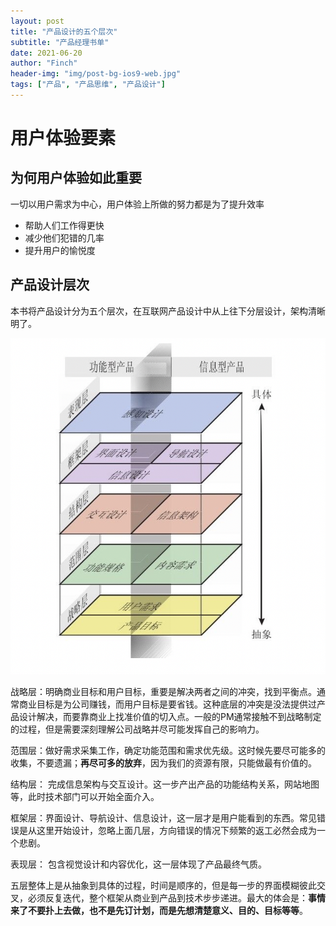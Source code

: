 ```yaml
---
layout: post
title: "产品设计的五个层次"
subtitle: "产品经理书单"
date: 2021-06-20
author: "Finch"
header-img: "img/post-bg-ios9-web.jpg"
tags: ["产品", "产品思维", "产品设计"]
---
```


# 用户体验要素

## 为何用户体验如此重要

一切以用户需求为中心，用户体验上所做的努力都是为了提升效率

- 帮助人们工作得更快
- 减少他们犯错的几率
- 提升用户的愉悦度

## 产品设计层次

本书将产品设计分为五个层次，在互联网产品设计中从上往下分层设计，架构清晰明了。

![产品设计要素](/img/product-element.png)

战略层：明确商业目标和用户目标，重要是解决两者之间的冲突，找到平衡点。通常商业目标是为公司赚钱，而用户目标是要省钱。这种底层的冲突是没法提供过产品设计解决，而要靠商业上找准价值的切入点。一般的PM通常接触不到战略制定的过程，但是需要深刻理解公司战略并尽可能发挥自己的影响力。

范围层：做好需求采集工作，确定功能范围和需求优先级。这时候先要尽可能多的收集，不要遗漏；**再尽可多的放弃**，因为我们的资源有限，只能做最有价值的。

结构层： 完成信息架构与交互设计。这一步产出产品的功能结构关系，网站地图等，此时技术部门可以开始全面介入。

框架层：界面设计、导航设计、信息设计，这一层才是用户能看到的东西。常见错误是从这里开始设计，忽略上面几层，方向错误的情况下频繁的返工必然会成为一个悲剧。

表现层： 包含视觉设计和内容优化，这一层体现了产品最终气质。

五层整体上是从抽象到具体的过程，时间是顺序的，但是每一步的界面模糊彼此交叉，必须反复迭代，整个框架从商业到产品到技术步步递进。最大的体会是：**事情来了不要扑上去做，也不是先订计划，而是先想清楚意义、目的、目标等等**。




